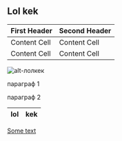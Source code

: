 ## Lol kek

First Header|Second Header
-|-
Content Cell|Content Cell
Content Cell  | Content Cell

![alt-лолкек](https://vk.com/images/stickers/5595/128.png "Текст заголовка логотипа 1")

параграф 1  

параграф 2

lol|kek
---|---

[Some text](#markdown-header-lol-kek)
